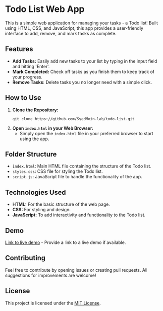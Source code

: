 # Todo List Web App

This is a simple web application for managing your tasks - a Todo list! Built using HTML, CSS, and JavaScript, this app provides a user-friendly interface to add, remove, and mark tasks as complete.

## Features

- **Add Tasks:** Easily add new tasks to your list by typing in the input field and hitting 'Enter'.
- **Mark Completed:** Check off tasks as you finish them to keep track of your progress.
- **Remove Tasks:** Delete tasks you no longer need with a simple click.

## How to Use

1. **Clone the Repository:**
   ```
   git clone https://github.com/SyedMoin-lab/todo-list.git
   ```
2. **Open `index.html` in your Web Browser:**
   - Simply open the `index.html` file in your preferred browser to start using the app.

## Folder Structure

- `index.html`: Main HTML file containing the structure of the Todo list.
- `styles.css`: CSS file for styling the Todo list.
- `script.js`: JavaScript file to handle the functionality of the app.

## Technologies Used

- **HTML:** For the basic structure of the web page.
- **CSS:** For styling and design.
- **JavaScript:** To add interactivity and functionality to the Todo list.

## Demo

[Link to live demo](https://syedmoin-lab.github.io/To-Do-List-App/) - Provide a link to a live demo if available.

## Contributing

Feel free to contribute by opening issues or creating pull requests. All suggestions for improvements are welcome!

## License

This project is licensed under the [MIT License](LICENSE).

